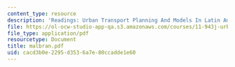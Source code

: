 ```yaml
---
content_type: resource
description: 'Readings: Urban Transport Planning And Models In Latin America'
file: https://ol-ocw-studio-app-qa.s3.amazonaws.com/courses/11-943j-urban-transportation-land-use-and-the-environment-spring-2002/cacd3b0e2295d3536a7e80ccadde1e60_malbran.pdf
file_type: application/pdf
resourcetype: Document
title: malbran.pdf
uid: cacd3b0e-2295-d353-6a7e-80ccadde1e60
---
```

